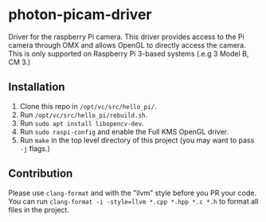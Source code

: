 # photon-picam-driver
Driver for the raspberry Pi camera. This driver provides access to the Pi camera through OMX and allows OpenGL to directly access the camera. This is only supported on Raspberry Pi 3-based systems (.e.g 3 Model B, CM 3.)

## Installation
 1. Clone this repo in `/opt/vc/src/hello_pi/`.
 2. Run `/opt/vc/src/hello_pi/rebuild.sh`.
 3. Run `sudo apt install libopencv-dev`.
 4. Run `sudo raspi-config` and enable the Full KMS OpenGL driver.
 4. Run `make` in the top level directory of this project (you may want to pass `-j` flags.)

## Contribution
Please use `clang-format` and with the "llvm" style before you PR your code. You can run `clang-format -i -style=llvm *.cpp *.hpp *.c *.h` to format all files in the project.

